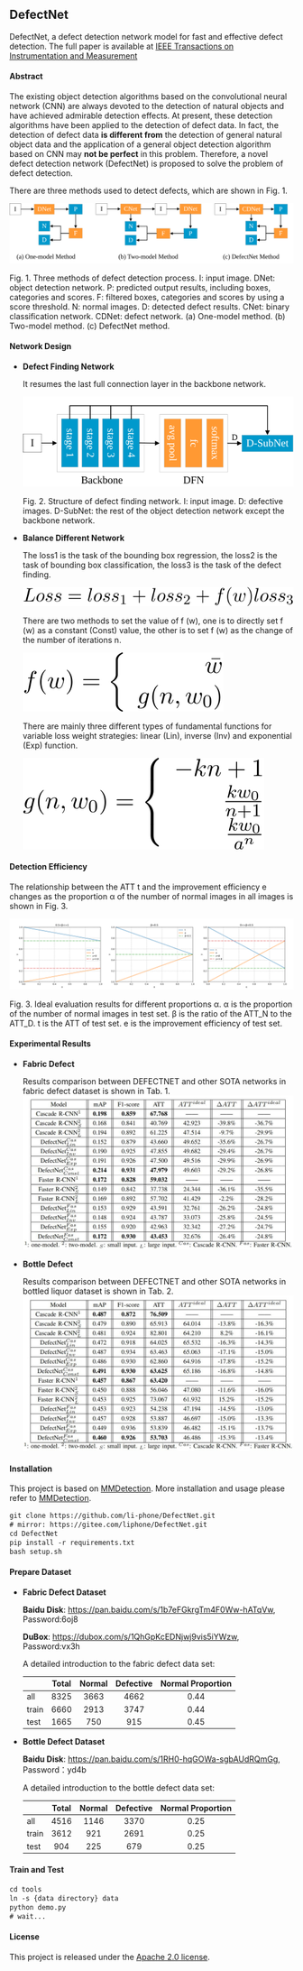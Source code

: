 ## DefectNet
DefectNet, a defect detection network model for fast and effective defect detection. 
The full paper is available at [IEEE Transactions on Instrumentation and Measurement](https://ieeexplore.ieee.org/document/9381247)

#### Abstract
The existing object detection algorithms based on the convolutional neural 
network (CNN) are always devoted to the detection of natural objects and 
have achieved admirable detection effects. At present, these detection 
algorithms have been applied to the detection of defect data. In fact, 
the detection of defect data **is different from** the detection of general natural
object data and the application of a general object 
detection algorithm based on CNN may **not be perfect** in this problem. 
Therefore, a novel defect detection network (DefectNet) is proposed 
to solve the problem of defect detection. 

There are three methods used to detect defects, which are shown in Fig. 1.

![Fig-01](imgs/Fig-01.svg)

Fig. 1. Three methods of defect detection process. 
I: input image. DNet: object detection network. P: predicted output results, 
including boxes, categories and scores. F: filtered boxes, categories and 
scores by using a score threshold. N: normal images. D: detected defect results. 
CNet: binary classification network. CDNet: defect network. (a) One-model method.
(b) Two-model method. (c) DefectNet method.

#### Network Design

- **Defect Finding Network**

    It resumes the last full connection layer in the backbone network.

    ![Fig-02](imgs/Fig-02.svg)

    Fig. 2. Structure of defect finding network. I: input image. D: defective
    images. D-SubNet: the rest of the object detection network except the
    backbone network.

- **Balance Different Network**

    The loss1 is the task of the bounding box regression, the loss2 is 
    the task of bounding box classification, the loss3 is the task of 
    the defect finding.
    
    ![Fig-03-1](imgs/Equ-01.svg)
    
    There are two methods to set the value of f (w), one is to directly
    set f (w) as a constant (Const) value, the other is to set f (w)
    as the change of the number of iterations n.

    ![Fig-03-2](imgs/Equ-02.svg)

    There are mainly three different types of fundamental functions for
    variable loss weight strategies: linear (Lin), inverse (Inv) and 
    exponential (Exp) function.
    
    ![Fig-03-3](imgs/Equ-03.svg)

#### Detection Efficiency

The relationship between the ATT t and the improvement
efficiency e changes as the proportion α of the number of
normal images in all images is shown in Fig. 3.

![Fig-03](imgs/Fig-03.svg)

Fig. 3. Ideal evaluation results for different proportions α. α is 
the proportion of the number of normal images in test set. β is the 
ratio of the ATT_N to the ATT_D. t is the ATT of test set. e is the 
improvement efficiency of test set.

#### Experimental Results

- **Fabric Defect**

    Results comparison between DEFECTNET and other SOTA networks in fabric 
    defect dataset is shown in Tab. 1.    
    ![Tab-01](imgs/Tab-01.jpg)

- **Bottle Defect**

    Results comparison between DEFECTNET and other SOTA networks in bottled 
    liquor dataset is shown in Tab. 2.    
    ![Tab-02](imgs/Tab-02.jpg)

#### Installation

This project is based on [MMDetection](https://github.com/open-mmlab/mmdetection).
More installation and usage please refer to [MMDetection](https://github.com/open-mmlab/mmdetection).

    git clone https://github.com/li-phone/DefectNet.git
    # mirror: https://gitee.com/liphone/DefectNet.git
    cd DefectNet
    pip install -r requirements.txt
    bash setup.sh
    
#### Prepare Dataset

- **Fabric Defect Dataset**

    **Baidu Disk**: https://pan.baidu.com/s/1b7eFGkrgTm4F0Ww-hATqVw, Password:6oj8

    **DuBox**: https://dubox.com/s/1QhGpKcEDNjwj9vis5iYWzw, Password:vx3h
    
    A detailed introduction to the fabric defect data set:
    
    |            | Total    | Normal   | Defective    | Normal Proportion |
    |------------|:--------:|:--------:|:------------:|:-----------------:|
    | all        | 8325     | 3663     | 4662         | 0.44              |
    | train      | 6660     | 2913     | 3747         | 0.44              | 
    | test       | 1665     | 750      | 915          | 0.45              |

- **Bottle Defect Dataset**
 
    **Baidu Disk**: https://pan.baidu.com/s/1RH0-hqGOWa-sgbAUdRQmGg, Password：yd4b 
    
    A detailed introduction to the bottle defect data set:

    |            | Total    | Normal   | Defective    | Normal Proportion |
    |------------|:--------:|:--------:|:------------:|:-----------------:|
    | all        | 4516     | 1146     | 3370         | 0.25              |
    | train      | 3612     | 921      | 2691         | 0.25              | 
    | test       | 904      | 225      | 679          | 0.25              |
    
#### Train and Test

    cd tools
    ln -s {data directory} data 
    python demo.py
    # wait...

<!--
#### Results

Test on GTX 2080Ti GPU: 

- **Fabric defect dataset**

| Model            | mAP    | F1-score   | ATT(MS)  | ATT_defective(MS)    | ATT_normal(MS)   | Remark |
|------------|:--------:|:--------:|:------------:|:-----------------|:-----------------|:-----------------|
|one-model         | 0.198 | 0.859 | 67.768   |     68.281    |    67.142  |cascade_rcnn_r50_fpn_1x|
|two-model_small| 0.168 | 0.841 | **40.769**   |      64.404      |      11.934     |r50_e52+cascade_rcnn_r50_fpn_1x| 
|two-model_large| 0.194 | 0.892 | 61.225      |      87.360      |      29.340      |r50_e12+cascade_rcnn_r50_fpn_1x| 
|defectnet_const| **0.214** | **0.931** | 47.979    |    65.573       |     26.513      |defectnet_const+cascade_rcnn_r50_fpn_1x| 
|defectnet_linear| 0.152 | 0.879 | 43.660   |    59.611   |     24.199    |defectnet_linear+cascade_rcnn_r50_fpn_1x| 
|defectnet_inverse| 0.190 | 0.925 | 47.855   |      65.300        |   26.572      |defectnet_inverse+cascade_rcnn_r50_fpn_1x| 
|defectnet_exponential| 0.191 | 0.926 | 47.500  |      65.032    |     26.110       |defectnet_exponential+cascade_rcnn_r50_fpn_1x| 

- **Bottle defect dataset**

| Model            | mAP    | F1-score   | ATT(MS)  | ATT_defective(MS)    | ATT_normal(MS)      | Remark |
|------------|:--------:|:--------:|:------------:|:-----------------|:-----------------|:-----------------|
|one-model         | 0.487 | 0.872 | 76.509   |   76.614  |     76.194    |cascade_rcnn_r50_fpn_1x|
|two-model_small| 0.479 | 0.890 | 65.913   |  78.772  |   27.107  |r50_e52+cascade_rcnn_r50_fpn_1x| 
|two-model_large| 0.481 | 0.924 | 82.801 |   98.653   |   34.962     |r50_e12+cascade_rcnn_r50_fpn_1x| 
|defectnet_const| **0.491** | 0.930 | 63.625  |  74.671  |  30.291  |defectnet_const+cascade_rcnn_r50_fpn_1x| 
|defectnet_linear| 0.472 | 0.918 | 64.025   |   74.745    |   31.676    |defectnet_linear+cascade_rcnn_r50_fpn_1x| 
|defectnet_inverse| 0.487 | **0.934** | 63.463   |  74.622     |    29.787     |defectnet_inverse+cascade_rcnn_r50_fpn_1x| 
|defectnet_exponential| 0.486 | 0.930 | **62.860**      |   74.080  |  29.001 |defectnet_exponential+cascade_rcnn_r50_fpn_1x| 

Test on GTX 1080Ti GPU: 

- **Bottle defect dataset**

| Model            | mAP    | F1-score   | ATT(MS)    | Remark |
|------------|:--------:|:--------:|:------------:|:-----------------|
|one-model         |  0.490 |  0.870 |  81.186         |cascade_rcnn_r50_fpn_1x|
|two-model_small|  0.483 |  0.872 | **65.079**     |r50_e52+cascade_rcnn_r50_fpn_1x| 
|two-model_large| 0.485 |  0.917 | 94.617     |r50_e12+cascade_rcnn_r50_fpn_1x| 
|defectnet_const| 0.491 |  0.938 |  65.646 |defectnet_const+cascade_rcnn_r50_fpn_1x| 
|defectnet_linear|  0.471 |  0.926 | 68.651    |defectnet_linear+cascade_rcnn_r50_fpn_1x| 
|defectnet_inverse| **0.495** | **0.942** |  67.850     |defectnet_inverse+cascade_rcnn_r50_fpn_1x| 
|defectnet_exponential|  0.489 | 0.934 | 67.889 |defectnet_exponential+cascade_rcnn_r50_fpn_1x| 
 -->

#### License

This project is released under the [Apache 2.0 license](LICENSE).

